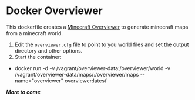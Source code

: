 # Docker Overviewer

This dockerfile creates a [Minecraft Overviewer](overviewer.org) to
generate minecraft maps from a minecraft world.

1. Edit the `overviewer.cfg` file to point to you world files and set the output directory and other options.
2. Start the container:
  - docker run -d -v /vagrant/overviewer-data:/overviewer/world -v /vagrant/overviewer-data/maps/:/overviewer/maps --name="overviewer" overviewer:latest`

***More to come***

